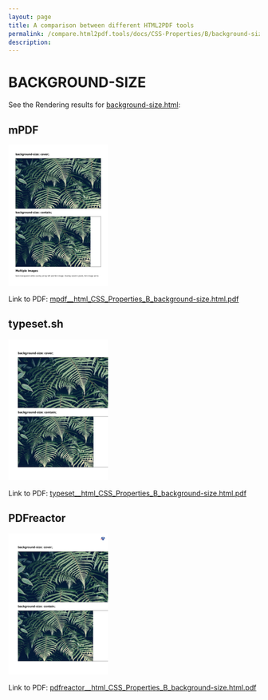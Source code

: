 ```yaml
---
layout: page
title: A comparison between different HTML2PDF tools
permalink: /compare.html2pdf.tools/docs/CSS-Properties/B/background-size/
description: 
---
```


# BACKGROUND-SIZE

See the Rendering results for [background-size.html](/html/CSS%20Properties/B/background-size.html):

## mPDF
![](mpdf__html_CSS_Properties_B_background-size.html.png) 

Link to PDF: [mpdf__html_CSS_Properties_B_background-size.html.pdf](mpdf__html_CSS_Properties_B_background-size.html.pdf)

## typeset.sh
![](typeset__html_CSS_Properties_B_background-size.html.png) 

Link to PDF: [typeset__html_CSS_Properties_B_background-size.html.pdf](typeset__html_CSS_Properties_B_background-size.html.pdf)

## PDFreactor
![](pdfreactor__html_CSS_Properties_B_background-size.html.png) 

Link to PDF: [pdfreactor__html_CSS_Properties_B_background-size.html.pdf](pdfreactor__html_CSS_Properties_B_background-size.html.pdf)
